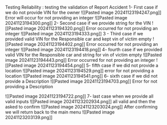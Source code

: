 Testing Reliability :
testing the validation of Report Accident
	1- First case if we do not provide VIN for the owner
![[Pasted image 20241123194247.png]]
Error will occur for not providing an integer
![[Pasted image 20241123194300.png]]
	 2- Second case if we provide string for the VIN
![[Pasted image 20241123194320.png]]
Error occurred for not providing an integer
![[Pasted image 20241123194333.png]]
	 3 - Third case if we provided valid VIN for the Responsible car and kept vin of victim empty
![[Pasted image 20241123194402.png]]
Error occurred for not providing an integer 
![[Pasted image 20241123194418.png]]
	 4- fourth case if we provided valid VIN for the Responsible car and string for vin of victim empty
![[Pasted image 20241123194443.png]]
Error occurred for not providing an integer
![[Pasted image 20241123194454.png]]
	 5- fifth case if we did not provide a location
![[Pasted image 20241123194529.png]]
error for not providing a location
![[Pasted image 20241123194541.png]]
	6- sixth case if we did not provide a Description 
![[Pasted image 20241123194703.png]]
Error for not providing a Description

![[Pasted image 20241123194722.png]]
	7- last case when we provide all valid inputs 
![[Pasted image 20241123202934.png]]
all valid and then the asked to confirm
![[Pasted image 20241123203024.png]]
After confirming we will return back to the main menu
![[Pasted image 20241123203139.png]]